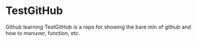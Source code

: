 # TestGitHub
Github learning
TestGitHub is a repo for showing the bare min of github and how to manuver, function, etc.
